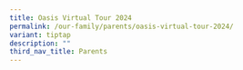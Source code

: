 ```yaml
---
title: Oasis Virtual Tour 2024
permalink: /our-family/parents/oasis-virtual-tour-2024/
variant: tiptap
description: ""
third_nav_title: Parents
---
```

<p></p>